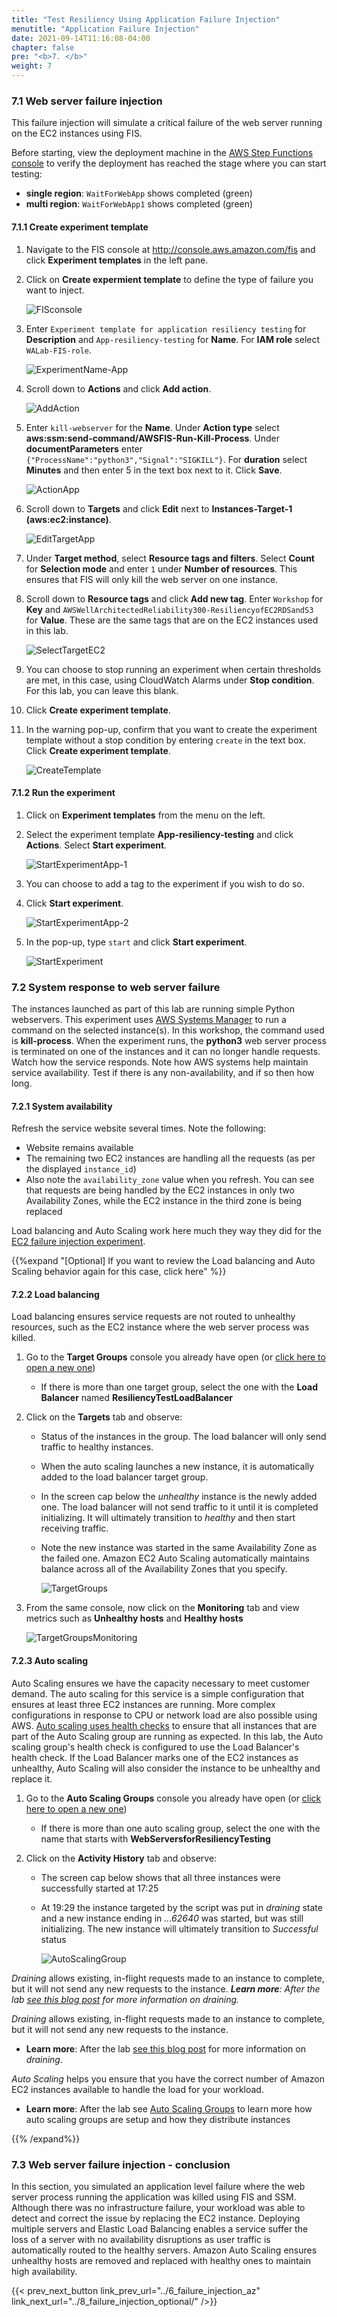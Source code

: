 ```yaml
---
title: "Test Resiliency Using Application Failure Injection"
menutitle: "Application Failure Injection"
date: 2021-09-14T11:16:08-04:00
chapter: false
pre: "<b>7. </b>"
weight: 7
---
```


### 7.1 Web server failure injection

This failure injection will simulate a critical failure of the web server running on the EC2 instances using FIS.

Before starting, view the deployment machine in the [AWS Step Functions console](https://console.aws.amazon.com/states) to verify the deployment has reached the stage where you can start testing:
  * **single region**: `WaitForWebApp` shows completed (green)
  * **multi region**: `WaitForWebApp1` shows completed (green)

#### 7.1.1 Create experiment template

1. Navigate to the FIS console at <http://console.aws.amazon.com/fis> and click **Experiment templates** in the left pane.

1. Click on **Create expermient template** to define the type of failure you want to inject.

    ![FISconsole](/Reliability/300_Testing_for_Resiliency_of_EC2_RDS_and_S3/Images/FISconsole.png?classes=lab_picture_auto)

1. Enter `Experiment template for application resiliency testing` for **Description** and `App-resiliency-testing` for **Name**. For **IAM role** select `WALab-FIS-role`.

    ![ExperimentName-App](/Reliability/300_Testing_for_Resiliency_of_EC2_RDS_and_S3/Images/ExperimentName-App.png?classes=lab_picture_auto)

1. Scroll down to **Actions** and click **Add action**.

    ![AddAction](/Reliability/300_Testing_for_Resiliency_of_EC2_RDS_and_S3/Images/AddAction.png?classes=lab_picture_auto)

1. Enter `kill-webserver` for the **Name**. Under **Action type** select **aws:ssm:send-command/AWSFIS-Run-Kill-Process**. Under **documentParameters** enter `{"ProcessName":"python3","Signal":"SIGKILL"}`. For **duration** select **Minutes** and then enter 5 in the text box next to it. Click **Save**.

    ![ActionApp](/Reliability/300_Testing_for_Resiliency_of_EC2_RDS_and_S3/Images/ActionApp.png?classes=lab_picture_auto)

1. Scroll down to **Targets** and click **Edit** next to **Instances-Target-1 (aws:ec2:instance)**.

    ![EditTargetApp](/Reliability/300_Testing_for_Resiliency_of_EC2_RDS_and_S3/Images/EditTargetApp.png?classes=lab_picture_auto)

1. Under **Target method**, select **Resource tags and filters**. Select **Count** for **Selection mode** and enter `1` under **Number of resources**. This ensures that FIS will only kill the web server on one instance.

1. Scroll down to **Resource tags** and click **Add new tag**. Enter `Workshop` for **Key** and `AWSWellArchitectedReliability300-ResiliencyofEC2RDSandS3` for **Value**. These are the same tags that are on the EC2 instances used in this lab.

    ![SelectTargetEC2](/Reliability/300_Testing_for_Resiliency_of_EC2_RDS_and_S3/Images/SelectTargetEC2.png?classes=lab_picture_auto)

1. You can choose to stop running an experiment when certain thresholds are met, in this case, using CloudWatch Alarms under **Stop condition**. For this lab, you can leave this blank.

1. Click **Create experiment template**.

1. In the warning pop-up, confirm that you want to create the experiment template without a stop condition by entering `create` in the text box. Click **Create experiment template**.

    ![CreateTemplate](/Reliability/300_Testing_for_Resiliency_of_EC2_RDS_and_S3/Images/CreateTemplate.png?classes=lab_picture_auto)

#### 7.1.2 Run the experiment

1. Click on **Experiment templates** from the menu on the left.

1. Select the experiment template **App-resiliency-testing** and click **Actions**. Select **Start experiment**.

    ![StartExperimentApp-1](/Reliability/300_Testing_for_Resiliency_of_EC2_RDS_and_S3/Images/StartExperimentApp-1.png?classes=lab_picture_auto)

1. You can choose to add a tag to the experiment if you wish to do so.

1. Click **Start experiment**.

    ![StartExperimentApp-2](/Reliability/300_Testing_for_Resiliency_of_EC2_RDS_and_S3/Images/StartExperimentApp-2.png?classes=lab_picture_auto)

1. In the pop-up, type `start` and click **Start experiment**.

    ![StartExperiment](/Reliability/300_Testing_for_Resiliency_of_EC2_RDS_and_S3/Images/StartExperiment.png?classes=lab_picture_auto)

### 7.2 System response to web server failure

The instances launched as part of this lab are running simple Python webservers. This experiment uses [AWS Systems Manager](https://aws.amazon.com/systems-manager/) to run a command on the selected instance(s). In this workshop, the command used is **kill-process**. When the experiment runs, the **python3** web server process is terminated on one of the instances and it can no longer handle requests. Watch how the service responds. Note how AWS systems help maintain service availability. Test if there is any non-availability, and if so then how long.

#### 7.2.1 System availability

Refresh the service website several times. Note the following:

* Website remains available
* The remaining two EC2 instances are handling all the requests (as per the displayed `instance_id`)
* Also note the `availability_zone` value when you refresh. You can see that requests are being handled by the EC2 instances in only two Availability Zones, while the EC2 instance in the third zone is being replaced

Load balancing and Auto Scaling work here much they way they did for the [EC2 failure injection experiment](../4_failure_injection_ec2#response).

{{%expand "[Optional] If you want to review the Load balancing and Auto Scaling behavior again for this case, click here" %}}

#### 7.2.2 Load balancing

Load balancing ensures service requests are not routed to unhealthy resources, such as the EC2 instance where the web server process was killed.

1. Go to the **Target Groups** console you already have open (or [click here to open a new one](http://console.aws.amazon.com/ec2/v2/home?region=us-east-2#TargetGroups:))
     * If there is more than one target group, select the one with the **Load Balancer** named **ResiliencyTestLoadBalancer**

1. Click on the **Targets** tab and observe:
      * Status of the instances in the group. The load balancer will only send traffic to healthy instances.
      * When the auto scaling launches a new instance, it is automatically added to the load balancer target group.
      * In the screen cap below the _unhealthy_ instance is the newly added one.  The load balancer will not send traffic to it until it is completed initializing. It will ultimately transition to _healthy_ and then start receiving traffic.
      * Note the new instance was started in the same Availability Zone as the failed one. Amazon EC2 Auto Scaling automatically maintains balance across all of the Availability Zones that you specify.

        ![TargetGroups](/Reliability/300_Testing_for_Resiliency_of_EC2_RDS_and_S3/Images/TargetGroups.png)  

1. From the same console, now click on the **Monitoring** tab and view metrics such as **Unhealthy hosts** and **Healthy hosts**

      ![TargetGroupsMonitoring](/Reliability/300_Testing_for_Resiliency_of_EC2_RDS_and_S3/Images/TargetGroupsMonitoring.png)

#### 7.2.3 Auto scaling

Auto Scaling ensures we have the capacity necessary to meet customer demand. The auto scaling for this service is a simple configuration that ensures at least three EC2 instances are running. More complex configurations in response to CPU or network load are also possible using AWS. [Auto scaling uses health checks](https://docs.aws.amazon.com/autoscaling/ec2/userguide/healthcheck.html) to ensure that all instances that are part of the Auto Scaling group are running as expected. In this lab, the Auto scaling group's health check is configured to use the Load Balancer's health check. If the Load Balancer marks one of the EC2 instances as unhealthy, Auto Scaling will also consider the instance to be unhealthy and replace it.

1. Go to the **Auto Scaling Groups** console you already have open (or [click here to open a new one](http://console.aws.amazon.com/ec2/autoscaling/home?region=us-east-2#AutoScalingGroups:))
      * If there is more than one auto scaling group, select the one with the name that starts with **WebServersforResiliencyTesting**

1. Click on the **Activity History** tab and observe:
      * The screen cap below shows that all three instances were successfully started at 17:25
      * At 19:29 the instance targeted by the script was put in _draining_ state and a new instance ending in _...62640_ was started, but was still initializing. The new instance will ultimately transition to _Successful_ status

        ![AutoScalingGroup](/Reliability/300_Testing_for_Resiliency_of_EC2_RDS_and_S3/Images/AutoScalingGroup.png)  

_Draining_ allows existing, in-flight requests made to an instance to complete, but it will not send any new requests to the instance. *__Learn more__: After the lab [see this blog post](https://aws.amazon.com/blogs/aws/elb-connection-draining-remove-instances-from-service-with-care/) for more information on _draining_.*

_Draining_ allows existing, in-flight requests made to an instance to complete, but it will not send any new requests to the instance.
  * __Learn more__: After the lab [see this blog post](https://aws.amazon.com/blogs/aws/elb-connection-draining-remove-instances-from-service-with-care/) for more information on _draining_.

_Auto Scaling_ helps you ensure that you have the correct number of Amazon EC2 instances available to handle the load for your workload.
  * __Learn more__: After the lab see [Auto Scaling Groups](https://docs.aws.amazon.com/autoscaling/ec2/userguide/AutoScalingGroup.html) to learn more how auto scaling groups are setup and how they distribute instances

{{% /expand%}}

### 7.3 Web server failure injection - conclusion

In this section, you simulated an application level failure where the web server process running the application was killed using FIS and SSM. Although there was no infrastructure failure, your workload was able to detect and correct the issue by replacing the EC2 instance. Deploying multiple servers and Elastic Load Balancing enables a service suffer the loss of a server with no availability disruptions as user traffic is automatically routed to the healthy servers. Amazon Auto Scaling ensures unhealthy hosts are removed and replaced with healthy ones to maintain high availability.

{{< prev_next_button link_prev_url="../6_failure_injection_az" link_next_url="../8_failure_injection_optional/" />}}
